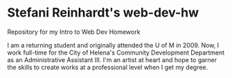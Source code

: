 # Stefani Reinhardt's web-dev-hw
Repository for my Intro to Web Dev Homework

I am a returning student and originally attended the U of M in 2009.  Now, I work full-time for the City of Helena's Community Development Department as an Administrative Assistant III.  I'm an artist at heart and hope to garner the skills to create works at a professional level when I get my degree.
